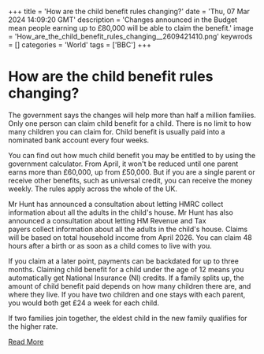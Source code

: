 +++
title = 'How are the child benefit rules changing?'
date = 'Thu, 07 Mar 2024 14:09:20 GMT'
description = 'Changes announced in the Budget mean people earning up to £80,000 will be able to claim the benefit.'
image = 'How_are_the_child_benefit_rules_changing__2609421410.png'
keywrods =  []
categories = 'World'
tags = ['BBC']
+++

# How are the child benefit rules changing?

The government says the changes will help more than half a million families.
Only one person can claim child benefit for a child.
There is no limit to how many children you can claim for.
Child benefit is usually paid into a nominated bank account every four weeks.

You can find out how much child benefit you may be entitled to by using the government calculator.
From April, it won<bb>'t be reduced until one parent earns more than £60,000, up from £50,000.
But if you are a single parent or receive other benefits, such as universal credit, you can receive the money weekly.
The rules apply across the whole of the UK.

Mr Hunt has announced a consultation about letting HMRC collect information about all the adults in the child<bb>'s house.
Mr Hunt has also announced a consultation about letting HM Revenue and Tax payers collect information about all the adults in the child's house.
Claims will be based on total household income from April 2026.
You can claim 48 hours after a birth or as soon as a child comes to live with you.

If you claim at a later point, payments can be backdated for up to three months.
Claiming child benefit for a child under the age of 12 means you automatically get National Insurance (NI) credits.
If a family splits up, the amount of child benefit paid depends on how many children there are, and where they live.
If you have two children and one stays with each parent, you would both get £24 a week for each child.

If two families join together, the eldest child in the new family qualifies for the higher rate.


[Read More](https://www.bbc.co.uk/news/business-68500022)
